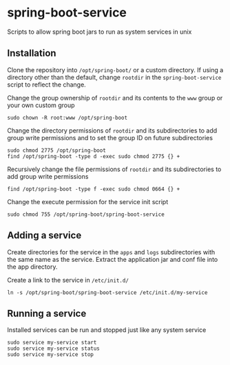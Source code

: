 # spring-boot-service

Scripts to allow spring boot jars to run as system services in unix

## Installation

Clone the repository into `/opt/spring-boot/` or a custom directory. If using a directory other than the default, change `rootdir` in the `spring-boot-service` script to reflect the change.

Change the group ownership of `rootdir` and its contents to the `www` group or your own custom group
```
sudo chown -R root:www /opt/spring-boot
```

Change the directory permissions of `rootdir` and its subdirectories to add group write permissions and to set the group ID on future subdirectories
```
sudo chmod 2775 /opt/spring-boot
find /opt/spring-boot -type d -exec sudo chmod 2775 {} +
```

Recursively change the file permissions of `rootdir` and its subdirectories to add group write permissions
```
find /opt/spring-boot -type f -exec sudo chmod 0664 {} +
```
Change the execute permission for the service init script
```
sudo chmod 755 /opt/spring-boot/spring-boot-service
```

## Adding a service

Create directories for the service in the `apps` and `logs` subdirectories with the same name as the service. Extract the application jar and conf file into the app directory.

Create a link to the service in `/etc/init.d/`
```
ln -s /opt/spring-boot/spring-boot-service /etc/init.d/my-service
```

## Running a service

Installed services can be run and stopped just like any system service
```
sudo service my-service start
sudo service my-service status
sudo service my-service stop
```

